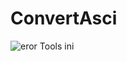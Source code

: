 # ConvertAsci
![eror](https://user-images.githubusercontent.com/52120154/59995502-818d9d00-9681-11e9-8d15-4cb04bcae6f1.png)
Tools ini 
